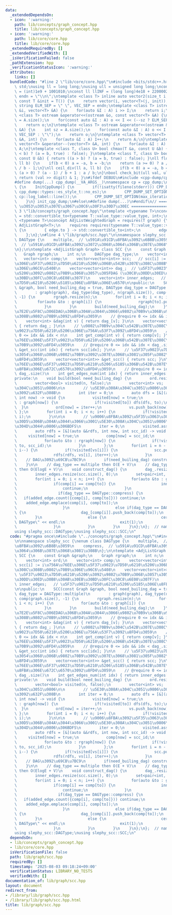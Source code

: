 ```yaml
---
data:
  _extendedDependsOn:
  - icon: ':warning:'
    path: lib/concepts/graph_concept.hpp
    title: lib/concepts/graph_concept.hpp
  - icon: ':warning:'
    path: lib/core/core.hpp
    title: lib/core/core.hpp
  _extendedRequiredBy: []
  _extendedVerifiedWith: []
  _isVerificationFailed: false
  _pathExtension: hpp
  _verificationStatusIcon: ':warning:'
  attributes:
    links: []
  bundledCode: "#line 2 \"lib/core/core.hpp\"\n#include <bits/stdc++.h>\nusing namespace\
    \ std;\nusing ll = long long;\nusing ull = unsigned long long;\nconst int INF\
    \ = (int)1e9 + 1001010;\nconst ll llINF = (long long)4e18 + 22000020;\nconst string\
    \ endn = \"\\n\";\ntemplate <class T> inline auto vector2(size_t i, size_t j,\
    \ const T &init = T()) {\n    return vector(i, vector<T>(j, init));\n}\nconst\
    \ string ELM_SEP = \" \", VEC_SEP = endn;\ntemplate <class T> istream &operator>>(istream\
    \ &i, vector<T> &A) {\n    for(auto &I : A) i >> I;\n    return i;\n}\ntemplate\
    \ <class T> ostream &operator<<(ostream &o, const vector<T> &A) {\n    int sz\
    \ = A.size();\n    for(const auto &I : A) o << I << (--sz ? ELM_SEP : \"\");\n\
    \    return o;\n}\ntemplate <class T> ostream &operator<<(ostream &o, const vector<vector<T>>\
    \ &A) {\n    int sz = A.size();\n    for(const auto &I : A) o << I << (--sz ?\
    \ VEC_SEP : \"\");\n    return o;\n}\ntemplate <class T> vector<T> &operator++(vector<T>\
    \ &A, int) {\n    for(auto &I : A) I++;\n    return A;\n}\ntemplate <class T>\
    \ vector<T> &operator--(vector<T> &A, int) {\n    for(auto &I : A) I--;\n    return\
    \ A;\n}\ntemplate <class T, class U> bool chmax(T &a, const U &b) { return ((a\
    \ < b) ? (a = b, true) : false); }\ntemplate <class T, class U> bool chmin(T &a,\
    \ const U &b) { return ((a > b) ? (a = b, true) : false); }\nll floor_div(ll a,\
    \ ll b) {\n    if(b < 0) a = -a, b = -b;\n    return (a >= 0) ? a / b : (a + 1)\
    \ / b - 1;\n}\nll ceil_div(ll a, ll b) {\n    if(b < 0) a = -a, b = -b;\n    return\
    \ (a > 0) ? (a - 1) / b + 1 : a / b;\n}\nbool check_bit(ull val, ull digit) {\
    \ return (val >> digit) & 1; }\n#ifdef DEBUG\n#include <cpp-dump/cpp-dump.hpp>\n\
    #define dump(...) cpp_dump(__VA_ARGS__)\nnamespace cp = cpp_dump;\nstruct InitCppDump\
    \ {\n    InitCppDump() {\n        if(!isatty(fileno(stderr))) CPP_DUMP_SET_OPTION(es_style,\
    \ cpp_dump::types::es_style_t::no_es);\n        CPP_DUMP_SET_OPTION(log_label_func,\
    \ cp::log_label::line());\n        CPP_DUMP_SET_OPTION(max_iteration_count, 30);\n\
    \    }\n} init_cpp_dump;\n#else\n#define dump(...)\n#endif\n// ====================\
    \ \u3053\u3053\u307E\u3067\u30C6\u30F3\u30D7\u30EC ====================\n#line\
    \ 3 \"lib/concepts/graph_concept.hpp\"\ntemplate <typename T>\nconcept AdjListGraph\
    \ = std::convertible_to<typename T::value_type::value_type, int>;\n\ntemplate\
    \ <typename T>\nconcept AdjListWeightedGraph = requires(T graph) {\n    requires\
    \ AdjListGraph<T>;\n    requires requires(typename T::value_type::value_type edge)\
    \ {\n        { edge.to } -> std::convertible_to<int>;\n        edge.weight;\n\
    \    };\n};\n#line 4 \"lib/graph/scc.hpp\"\n\nnamespace slephy_scc {\nenum class\
    \ DAGType {\n    multiple,  // \u591A\u91CD\u8FBA\u3092\u6B8B\u3059\n    compress,\
    \  // \u591A\u91CD\u8FBA\u3092\u3072\u3068\u3064\u306B\u307E\u3068\u3081\u308B\
    \n};\n\ntemplate <AdjListGraph Graph> class SCC {\n    const Graph &graph;\n \
    \   Graph rgraph;\n    int n;\n    DAGType dag_type;\n    vector<int> ord;\n \
    \   vector<int> comp;\n    vector<vector<int>> scc;   // scc[i] := i\u756A\u76EE\
    \u306E\u5F37\u9023\u7D50\u6210\u5206\u306B\u542B\u307E\u308C\u308B\u9802\u70B9\
    \u306E\u96C6\u5408\n    vector<vector<int>> dag_;  // \u5F37\u9023\u7D50\u6210\
    \u5206\u3092\u9802\u70B9\u3068\u3057\u305FDAG (\u30C8\u30DD\u30ED\u30B8\u30AB\u30EB\
    \u30BD\u30FC\u30C8\u6E08\u307F)\n    vector<int> inner_edges;   // \u5F37\u9023\
    \u7D50\u6210\u5206\u5185\u306E\u8FBA\u306E\u6570\n\npublic:\n    SCC(const Graph\
    \ &graph, bool need_builing_dag = true, DAGType dag_type = DAGType::multiple)\n\
    \        : graph(graph), dag_type(dag_type), n(graph.size()), comp(graph.size(),\
    \ -1) {\n        rgraph.resize(n);\n        for(int i = 0; i < n; i++) {\n   \
    \         for(auto &to : graph[i]) {\n                rgraph[to].push_back(i);\n\
    \            }\n        }\n        build(need_builing_dag);\n    }\n\n    // \u5727\
    \u7E2E\u5F8C\u306EDAG\u306B\u304A\u3044\u3066\u9802\u70B9v\u306B\u96A3\u63A5\u3059\
    \u308B\u9802\u70B9\u3092\u8FD4\u3059\n    // @require 0 <= idx && idx < dag_.size()\n\
    \    vector<int> &dag(int v) { return dag_[v]; }\n\n    vector<vector<int>> &dag()\
    \ { return dag_; }\n\n    // \u9802\u70B9v\u304C\u542B\u307E\u308C\u308B\u5F37\
    \u9023\u7D50\u6210\u5206\u306E\u756A\u53F7\u3092\u8FD4\u3059\n    // @require\
    \ 0 <= idx && idx < n\n    int get_comp(int v) { return comp[v]; }\n\n    // idx\u756A\
    \u76EE\u306E\u5F37\u9023\u7D50\u6210\u5206\u306B\u542B\u307E\u308C\u308B\u9802\
    \u70B9\u3092\u8FD4\u3059\n    // @require 0 <= idx && idx < dag_.size()\n    vector<int>\
    \ &get_scc(int idx) { return scc[idx]; }\n\n    // \u5F37\u9023\u7D50\u6210\u5206\
    \u3054\u3068\u306B\u9802\u70B9\u3092\u307E\u3068\u3081\u305F\u3082\u306E\u3092\
    \u8FD4\u3059\n    vector<vector<int>> &get_scc() { return scc; }\n\n    // idx\u756A\
    \u76EE\u306E\u5F37\u9023\u7D50\u6210\u5206\u5185\u306B\u542B\u307E\u308C\u308B\
    \u8FBA\u306E\u672C\u6570\u3092\u8FD4\u3059\n    // @require 0 <= idx && idx <\
    \ dag_.size()\n    int get_edges_num(int idx) { return inner_edges[idx]; }\n\n\
    private:\n    void build(bool need_builing_dag) {\n        ord.resize(n, -1);\n\
    \        vector<bool> visited(n, false);\n        vector<int> vs;  // \u5E30\u308A\
    \u304C\u3051\u9806\n\n        // \u5E30\u308A\u304C\u3051\u9806\u306B\u756A\u53F7\
    \u3092\u632F\u308B\n        int iter = 0;\n        auto dfs = [&](auto &&dfs,\
    \ int now) -> void {\n            visited[now] = true;\n            for(auto &to\
    \ : graph[now]) {\n                if(!visited[to]) dfs(dfs, to);\n          \
    \  }\n            ord[now] = iter++;\n            vs.push_back(now);\n       \
    \ };\n        for(int i = 0; i < n; i++) {\n            if(!visited[i]) dfs(dfs,\
    \ i);\n        }\n\n\n        // \u9006\u8FBA\u3092\u5F35\u3063\u305F\u30B0\u30E9\
    \u30D5\u306B\u304A\u3044\u3066\u3001\u5E30\u308A\u304C\u3051\u9806\u306E\u5927\
    \u304D\u3044\u9806\u306BDFS\n        iter = 0;\n        visited.assign(n, false);\n\
    \        auto rdfs = [&](auto &&rdfs, int now, int scc_id) -> void {\n       \
    \     visited[now] = true;\n            comp[now] = scc_id;\n            scc[scc_id].push_back(now);\n\
    \            for(auto &to : rgraph[now]) {\n                if(!visited[to]) rdfs(rdfs,\
    \ to, scc_id);\n            }\n        };\n        for(int i = n - 1; i >= 0;\
    \ i--) {\n            if(!visited[vs[i]]) {\n                scc.push_back(vector<int>());\n\
    \                rdfs(rdfs, vs[i], iter++);\n            }\n        }\n\n    \
    \    // DAG\u3092\u69CB\u7BC9\n        if(need_builing_dag) construct_dag();\n\
    \    }\n\n    // dag_type == multiple then O(E + V)\n    // dag_type == compress\
    \ then O(ElogE + V)\n    void construct_dag() {\n        dag_.resize(scc.size());\n\
    \        inner_edges.resize(scc.size(), 0);\n        set<pair<int, int>> added_edge;\n\
    \        for(int i = 0; i < n; i++) {\n            for(auto &to : graph[i]) {\n\
    \                if(comp[i] == comp[to]) {\n                    inner_edges[comp[i]]++;\n\
    \                    continue;\n                }\n                else {\n  \
    \                  if(dag_type == DAGType::compress) {\n                     \
    \   if(added_edge.count({comp[i], comp[to]})) continue;\n                    \
    \    added_edge.emplace(comp[i], comp[to]);\n                        dag_[comp[i]].push_back(comp[to]);\n\
    \                    }\n                    else if(dag_type == DAGType::multiple)\
    \ {\n                        dag_[comp[i]].push_back(comp[to]);\n            \
    \        }\n                    else {\n                        cerr << \"Invalid\
    \ DAGType\" << endl;\n                        exit(1);\n                    }\n\
    \                }\n            }\n        }\n    }\n};\n};  // namespace slephy_scc\n\
    using slephy_scc::DAGType;\nusing slephy_scc::SCC;\n"
  code: "#pragma once\n#include \"../concepts/graph_concept.hpp\"\n#include \"../core/core.hpp\"\
    \n\nnamespace slephy_scc {\nenum class DAGType {\n    multiple,  // \u591A\u91CD\
    \u8FBA\u3092\u6B8B\u3059\n    compress,  // \u591A\u91CD\u8FBA\u3092\u3072\u3068\
    \u3064\u306B\u307E\u3068\u3081\u308B\n};\n\ntemplate <AdjListGraph Graph> class\
    \ SCC {\n    const Graph &graph;\n    Graph rgraph;\n    int n;\n    DAGType dag_type;\n\
    \    vector<int> ord;\n    vector<int> comp;\n    vector<vector<int>> scc;   //\
    \ scc[i] := i\u756A\u76EE\u306E\u5F37\u9023\u7D50\u6210\u5206\u306B\u542B\u307E\
    \u308C\u308B\u9802\u70B9\u306E\u96C6\u5408\n    vector<vector<int>> dag_;  //\
    \ \u5F37\u9023\u7D50\u6210\u5206\u3092\u9802\u70B9\u3068\u3057\u305FDAG (\u30C8\
    \u30DD\u30ED\u30B8\u30AB\u30EB\u30BD\u30FC\u30C8\u6E08\u307F)\n    vector<int>\
    \ inner_edges;   // \u5F37\u9023\u7D50\u6210\u5206\u5185\u306E\u8FBA\u306E\u6570\
    \n\npublic:\n    SCC(const Graph &graph, bool need_builing_dag = true, DAGType\
    \ dag_type = DAGType::multiple)\n        : graph(graph), dag_type(dag_type), n(graph.size()),\
    \ comp(graph.size(), -1) {\n        rgraph.resize(n);\n        for(int i = 0;\
    \ i < n; i++) {\n            for(auto &to : graph[i]) {\n                rgraph[to].push_back(i);\n\
    \            }\n        }\n        build(need_builing_dag);\n    }\n\n    // \u5727\
    \u7E2E\u5F8C\u306EDAG\u306B\u304A\u3044\u3066\u9802\u70B9v\u306B\u96A3\u63A5\u3059\
    \u308B\u9802\u70B9\u3092\u8FD4\u3059\n    // @require 0 <= idx && idx < dag_.size()\n\
    \    vector<int> &dag(int v) { return dag_[v]; }\n\n    vector<vector<int>> &dag()\
    \ { return dag_; }\n\n    // \u9802\u70B9v\u304C\u542B\u307E\u308C\u308B\u5F37\
    \u9023\u7D50\u6210\u5206\u306E\u756A\u53F7\u3092\u8FD4\u3059\n    // @require\
    \ 0 <= idx && idx < n\n    int get_comp(int v) { return comp[v]; }\n\n    // idx\u756A\
    \u76EE\u306E\u5F37\u9023\u7D50\u6210\u5206\u306B\u542B\u307E\u308C\u308B\u9802\
    \u70B9\u3092\u8FD4\u3059\n    // @require 0 <= idx && idx < dag_.size()\n    vector<int>\
    \ &get_scc(int idx) { return scc[idx]; }\n\n    // \u5F37\u9023\u7D50\u6210\u5206\
    \u3054\u3068\u306B\u9802\u70B9\u3092\u307E\u3068\u3081\u305F\u3082\u306E\u3092\
    \u8FD4\u3059\n    vector<vector<int>> &get_scc() { return scc; }\n\n    // idx\u756A\
    \u76EE\u306E\u5F37\u9023\u7D50\u6210\u5206\u5185\u306B\u542B\u307E\u308C\u308B\
    \u8FBA\u306E\u672C\u6570\u3092\u8FD4\u3059\n    // @require 0 <= idx && idx <\
    \ dag_.size()\n    int get_edges_num(int idx) { return inner_edges[idx]; }\n\n\
    private:\n    void build(bool need_builing_dag) {\n        ord.resize(n, -1);\n\
    \        vector<bool> visited(n, false);\n        vector<int> vs;  // \u5E30\u308A\
    \u304C\u3051\u9806\n\n        // \u5E30\u308A\u304C\u3051\u9806\u306B\u756A\u53F7\
    \u3092\u632F\u308B\n        int iter = 0;\n        auto dfs = [&](auto &&dfs,\
    \ int now) -> void {\n            visited[now] = true;\n            for(auto &to\
    \ : graph[now]) {\n                if(!visited[to]) dfs(dfs, to);\n          \
    \  }\n            ord[now] = iter++;\n            vs.push_back(now);\n       \
    \ };\n        for(int i = 0; i < n; i++) {\n            if(!visited[i]) dfs(dfs,\
    \ i);\n        }\n\n\n        // \u9006\u8FBA\u3092\u5F35\u3063\u305F\u30B0\u30E9\
    \u30D5\u306B\u304A\u3044\u3066\u3001\u5E30\u308A\u304C\u3051\u9806\u306E\u5927\
    \u304D\u3044\u9806\u306BDFS\n        iter = 0;\n        visited.assign(n, false);\n\
    \        auto rdfs = [&](auto &&rdfs, int now, int scc_id) -> void {\n       \
    \     visited[now] = true;\n            comp[now] = scc_id;\n            scc[scc_id].push_back(now);\n\
    \            for(auto &to : rgraph[now]) {\n                if(!visited[to]) rdfs(rdfs,\
    \ to, scc_id);\n            }\n        };\n        for(int i = n - 1; i >= 0;\
    \ i--) {\n            if(!visited[vs[i]]) {\n                scc.push_back(vector<int>());\n\
    \                rdfs(rdfs, vs[i], iter++);\n            }\n        }\n\n    \
    \    // DAG\u3092\u69CB\u7BC9\n        if(need_builing_dag) construct_dag();\n\
    \    }\n\n    // dag_type == multiple then O(E + V)\n    // dag_type == compress\
    \ then O(ElogE + V)\n    void construct_dag() {\n        dag_.resize(scc.size());\n\
    \        inner_edges.resize(scc.size(), 0);\n        set<pair<int, int>> added_edge;\n\
    \        for(int i = 0; i < n; i++) {\n            for(auto &to : graph[i]) {\n\
    \                if(comp[i] == comp[to]) {\n                    inner_edges[comp[i]]++;\n\
    \                    continue;\n                }\n                else {\n  \
    \                  if(dag_type == DAGType::compress) {\n                     \
    \   if(added_edge.count({comp[i], comp[to]})) continue;\n                    \
    \    added_edge.emplace(comp[i], comp[to]);\n                        dag_[comp[i]].push_back(comp[to]);\n\
    \                    }\n                    else if(dag_type == DAGType::multiple)\
    \ {\n                        dag_[comp[i]].push_back(comp[to]);\n            \
    \        }\n                    else {\n                        cerr << \"Invalid\
    \ DAGType\" << endl;\n                        exit(1);\n                    }\n\
    \                }\n            }\n        }\n    }\n};\n};  // namespace slephy_scc\n\
    using slephy_scc::DAGType;\nusing slephy_scc::SCC;\n"
  dependsOn:
  - lib/concepts/graph_concept.hpp
  - lib/core/core.hpp
  isVerificationFile: false
  path: lib/graph/scc.hpp
  requiredBy: []
  timestamp: '2025-08-03 09:18:24+09:00'
  verificationStatus: LIBRARY_NO_TESTS
  verifiedWith: []
documentation_of: lib/graph/scc.hpp
layout: document
redirect_from:
- /library/lib/graph/scc.hpp
- /library/lib/graph/scc.hpp.html
title: lib/graph/scc.hpp
---
```

